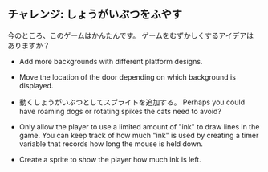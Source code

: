## チャレンジ: しょうがいぶつをふやす

今のところ、このゲームはかんたんです。 ゲームをむずかしくするアイデアはありますか？

+ Add more backgrounds with different platform designs.

+ Move the location of the door depending on which background is displayed.

+ 動くしょうがいぶつとしてスプライトを追加する。 Perhaps you could have roaming dogs or rotating spikes the cats need to avoid?

+ Only allow the player to use a limited amount of "ink" to draw lines in the game. You can keep track of how much "ink" is used by creating a timer variable that records how long the mouse is held down.

+ Create a sprite to show the player how much ink is left.
